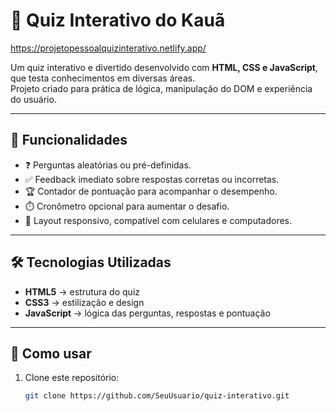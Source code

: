 # 🧠 Quiz Interativo do Kauã
https://projetopessoalquizinterativo.netlify.app/

Um quiz interativo e divertido desenvolvido com **HTML, CSS e JavaScript**, que testa conhecimentos em diversas áreas.  
Projeto criado para prática de lógica, manipulação do DOM e experiência do usuário.  

---

## 🚀 Funcionalidades
- ❓ Perguntas aleatórias ou pré-definidas.  
- ✅ Feedback imediato sobre respostas corretas ou incorretas.  
- 🏆 Contador de pontuação para acompanhar o desempenho.  
- ⏱️ Cronômetro opcional para aumentar o desafio.  
- 📱 Layout responsivo, compatível com celulares e computadores.  

---

## 🛠️ Tecnologias Utilizadas
- **HTML5** → estrutura do quiz  
- **CSS3** → estilização e design  
- **JavaScript** → lógica das perguntas, respostas e pontuação  
 

---

## 📂 Como usar
1. Clone este repositório:  
   ```bash
   git clone https://github.com/SeuUsuario/quiz-interativo.git

